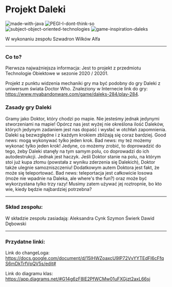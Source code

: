 # Projekt Daleki
![made-with-java](https://img.shields.io/badge/Made%20with-Java-orange) ![PEGI-I-dont-think-so](https://img.shields.io/badge/PEGI-I%20don't%20think%20so-red) ![subject-object-oriented-technologies](https://img.shields.io/badge/Subject-Object%20Oriented%20Technologies-blue) ![game-inspiration-daleks](https://img.shields.io/badge/Game%20Inspiration-Daleks-green)

W wykonaniu zespołu Szwadron Wilków Alfa

---

### Co to?

Pierwsza najważniejsza informacja: Jest to projekt z przedmiotu Technologie Obiektowe w sezonie 2020 / 20201. 

Projekt z punktu widzenia mechaniki gry ma być podobny do gry Daleki z uniwersum świata Doctor Who. Znaleziony w Internecie link do gry: https://www.myabandonware.com/game/daleks-284/play-284.

### Zasady gry Daleki
Gramy jako Doktor, który chodzi po mapie. Nie jesteśmy jednak jedynymi stworzeniami na mapie! Opórcz nas jest wyżej nie określona ilość Daleków, których jedynym zadaniem jest nas dopaść i wysłać w otchłań zapomnienia. Daleki są bezwzględne i z każdym krokiem zbliżają się coraz bardziej. Good news: mogą wykonywać tylko jeden krok. Bad news: my też możemy wykonać tylko jeden krok! Jedyne, co możemy zrobić, to doprowadzić do tego, żeby Daleki stanęły na tym samym polu, co doprowadzi do ich autodestrukcji. Jednak jest haczyk. Jeśli Doktor stanie na polu, na którym stoi już kupa złomu (powstała z wyniku zderzenia się Dalekich), Doktor także ulegnie samozniszczeniu!
Dodatkowym autem Doktora jest fakt, że może się teleportować. Bad news: teleportacja jest całkowicie losowa (może nie wpadnie na Daleka, ale where's the fun?) oraz może być wykorzystana tylko trzy razy! Musimy zatem używać jej roztropnie, bo kto wie, kiedy będzie najbardziej potrzebna?

---

### Skład zespołu:
W składzie zespołu zasiadają:
Aleksandra Cynk
Szymon Świerk 
Dawid Dębowski

---

### Przydatne linki:

Link do changeLoga: https://docs.google.com/document/d/15IHWZoaxcU9lP72VvYYTEdFI6cFfqS6mDkTrfVpQV5s/edit#

Link do diagramu klas: https://app.diagrams.net/#G14g6zF8lE2PfWCMw01uFXGjzt2axL66sj
